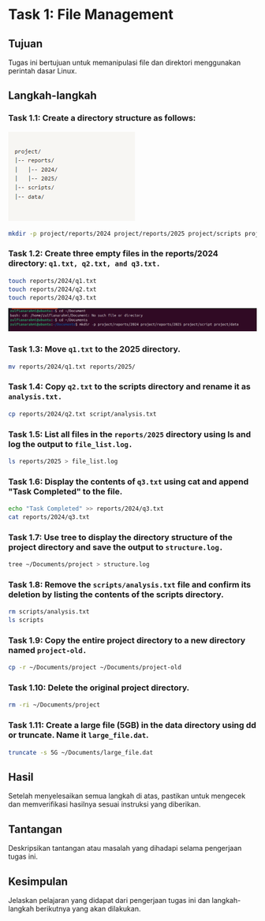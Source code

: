 # Task 1: File Management

## Tujuan

Tugas ini bertujuan untuk memanipulasi file dan direktori menggunakan perintah dasar Linux.

## Langkah-langkah

### Task 1.1: Create a directory structure as follows:

![Struktur](screenshoot/image.png)

```bash
mkdir -p project/reports/2024 project/reports/2025 project/scripts project/data
```

### Task 1.2: Create three empty files in the reports/2024 directory: `q1.txt, q2.txt, and q3.txt.`

```bash
touch reports/2024/q1.txt
touch reports/2024/q2.txt
touch reports/2024/q3.txt
```

![Struktur](screenshoot/1.png)

### Task 1.3: Move `q1.txt` to the 2025 directory.

```bash
mv reports/2024/q1.txt reports/2025/
```

### Task 1.4: Copy `q2.txt` to the scripts directory and rename it as `analysis.txt.`

```bash
cp reports/2024/q2.txt script/analysis.txt
```

### Task 1.5: List all files in the `reports/2025` directory using ls and log the output to `file_list.log.`

```bash
ls reports/2025 > file_list.log
```

### Task 1.6: Display the contents of `q3.txt` using cat and append "Task Completed" to the file.

```bash
echo "Task Completed" >> reports/2024/q3.txt
cat reports/2024/q3.txt
```

### Task 1.7: Use tree to display the directory structure of the project directory and save the output to `structure.log.`

```bash
tree ~/Documents/project > structure.log
```

### Task 1.8: Remove the `scripts/analysis.txt` file and confirm its deletion by listing the contents of the scripts directory.

```bash
rm scripts/analysis.txt
ls scripts
```

### Task 1.9: Copy the entire project directory to a new directory named `project-old.`

```bash
cp -r ~/Documents/project ~/Documents/project-old
```

### Task 1.10: Delete the original project directory.

```bash
rm -ri ~/Documents/project
```

### Task 1.11: Create a large file (5GB) in the data directory using dd or truncate. Name it `large_file.dat`.

```bash
truncate -s 5G ~/Documents/large_file.dat
```

## Hasil

Setelah menyelesaikan semua langkah di atas, pastikan untuk mengecek dan memverifikasi hasilnya sesuai instruksi yang diberikan.

## Tantangan

Deskripsikan tantangan atau masalah yang dihadapi selama pengerjaan tugas ini.

## Kesimpulan

Jelaskan pelajaran yang didapat dari pengerjaan tugas ini dan langkah-langkah berikutnya yang akan dilakukan.
